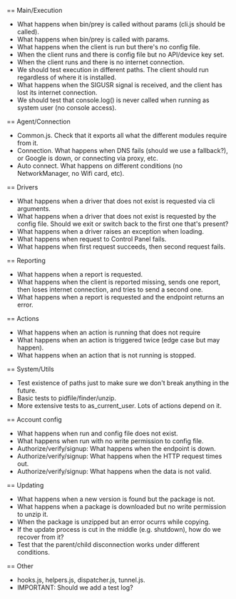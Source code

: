  == Main/Execution

 - What happens when bin/prey is called without params (cli.js should be called).
 - What happens when bin/prey is called with params.
 - What happens when the client is run but there's no config file.
 - When the client runs and there is config file but no API/device key set.
 - When the client runs and there is no internet connection.
 - We should test execution in different paths. The client should run regardless of where it is installed.
 - What happens when the SIGUSR signal is received, and the client
has lost its internet connection.
 - We should test that console.log() is never called when running as system user (no console access).
 
 == Agent/Connection

 - Common.js. Check that it exports all what the different modules require from it.
 - Connection. What happens when DNS fails (should we use a fallback?), or Google is down, or connecting via proxy, etc.
 - Auto connect. What happens on different conditions (no NetworkManager, no Wifi card, etc).

 == Drivers
 - What happens when a driver that does not exist is requested via cli arguments.
 - What happens when a driver that does not exist is requested by the config file. Should we exit or switch back to the first one that's present?
 - What happens when a driver raises an exception when loading.
 - What happens when request to Control Panel fails.
 - What happens when first request succeeds, then second request fails.

 == Reporting

 - What happens when a report is requested.
 - What happens when the client is reported missing, sends one report, then loses internet connection, and tries to send a second one.
 - What happens when a report is requested and the endpoint returns an error.

  == Actions

 - What happens when an action is running that does not require
 - What happens when an action is triggered twice (edge case but may happen).
 - What happens when an action that is not running is stopped.

 == System/Utils

 - Test existence of paths just to make sure we don't break anything in the future.
 - Basic tests to pidfile/finder/unzip.
 - More extensive tests to as_current_user. Lots of actions depend on it.

 == Account config

 - What happens when run and config file does not exist.
 - What happens when run with no write permission to config file.
 - Authorize/verify/signup: What happens when the endpoint is down.
 - Authorize/verify/signup: What happens when the HTTP request times out.
 - Authorize/verify/signup: What happens when the data is not valid.

 == Updating

 - What happens when a new version is found but the package is not.
 - What happens when a package is downloaded but no write permission to unzip it.
 - When the package is unzipped but an error ocurrs while copying.
 - If the update process is cut in the middle (e.g. shutdown), how do we recover from it?
 - Test that the parent/child disconnection works under different conditions.

 == Other

  - hooks.js, helpers.js, dispatcher.js, tunnel.js.
  - IMPORTANT: Should we add a test log?


